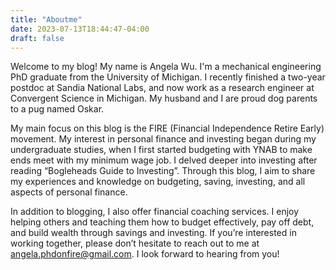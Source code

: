 ```yaml
---
title: "Aboutme"
date: 2023-07-13T18:44:47-04:00
draft: false
---
```


Welcome to my blog! My name is Angela Wu. I'm a mechanical engineering PhD graduate from the University of Michigan. I recently finished a two-year postdoc at Sandia National Labs, and now work as a research engineer at Convergent Science in Michigan. My husband and I are proud dog parents to a pug named Oskar.

My main focus on this blog is the FIRE (Financial Independence Retire Early) movement. My interest in personal finance and investing began during my undergraduate studies, when I first started budgeting with YNAB to make ends meet with my minimum wage job. I delved deeper into investing after reading “Bogleheads Guide to Investing”. Through this blog, I aim to share my experiences and knowledge on budgeting, saving, investing, and all aspects of personal finance.

In addition to blogging, I also offer financial coaching services. I enjoy helping others and teaching them how to budget effectively, pay off debt, and build wealth through savings and investing. If you’re interested in working together, please don’t hesitate to reach out to me at angela.phdonfire@gmail.com. I look forward to hearing from you!
